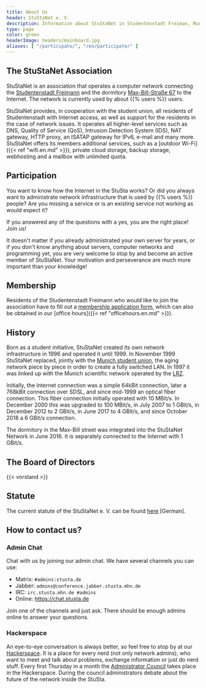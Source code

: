 ```yaml
---
title: About Us
header: StuStaNet e. V.
description: Information about StuStaNet in Studentenstadt Freiman, Munich, Germany
type: page
color: green
headerImage: headers/mainboard.jpg
aliases: [ "/participate/", "/en/participate/" ]
---
```


## The StuStaNet Association
StuStaNet is an association that operates a computer network connecting the [Studentenstadt Freimann](https://stusta.de/en/) and the dormitory [Max-Bill-Straße 67](https://max-bill.de/) to the Internet. The network is currently used by about {{% users %}} users.

StuStaNet provides, in cooperation with the student union, all residents of Studentenstadt with Internet access, as well as support for the residents in the case of network issues.
It operates all higher-level services such as DNS, Quality of Service (QoS), Intrusion Detection System (IDS), NAT gateway, HTTP proxy, an ISATAP gateway for IPv6, e-mail and many more.
StuStaNet offers its members additional services, such as a [outdoor Wi-Fi]({{< ref "wifi.en.md" >}}), private cloud storage, backup storage, webhosting and a mailbox with unlimited quota.


## Participation
You want to know how the Internet in the StuSta works?
Or did you always want to administrate network infrastructure that is used by {{% users %}} people?
Are you missing a service or is an existing service not working as would expect it?

If you answered any of the questions with a yes, you are the right place! Join us!

It doesn't matter if you already administrated your own server for years, or if you don't know anything about servers, computer networks and programming yet, you are very welcome to stop by and become an active member of StuStaNet. Your motivation and perseverance are much more important than your knowledge!


## Membership
Residents of the Studentenstadt Freimann who would like to join the association have to fill out a [membership application form](https://reg.stustanet.de/), which can also be obtained in our [office hours]({{< ref "officehours.en.md" >}}).


## History
Born as a student initiative, StuStaNet created its own network infrastructure in 1996 and operated it until 1999. In November 1999 StuStaNet replaced, jointly with the [Munich student union](https://www.studentenwerk-muenchen.de/), the aging network piece by piece in order to create a fully switched LAN. In 1997 it was linked up with the Munich scientific network operated by the [LRZ](https://www.lrz.de/).

Initially, the Internet connection was a simple 64kBit connection, later a 768kBit connection over SDSL, and since mid-1999 an optical fiber connection. This fiber connection initially operated with 10 MBit/s. In December 2000 this was upgraded to 100 MBit/s, in July 2007 to 1 GBit/s, in December 2012 to 2 GBit/s, in June 2017 to 4 GBit/s, and since October 2018 a 6 GBit/s connection.

The dormitory in the Max-Bill street was integrated into the StuStaNet Network in June 2016. It is separately connected to the Internet with 1 GBit/s.


## The Board of Directors
{{< vorstand >}}

## Statute
The current statute of the StuStaNet e. V. can be found [here](https://vereinsanzeiger.stustanet.de/satzung.pdf) [German].

## How to contact us?
### Admin Chat
Chat with us by joining our admin chat.
We have several channels you can use:

* Matrix: `#admins:stusta.de`
* Jabber: `admins@conference.jabber.stusta.mhn.de`
* IRC: `irc.stusta.mhn.de #admins`
* Online: https://chat.stusta.de

Join one of the channels and just ask. There should be enough admins online to answer your questions.

### Hackerspace
An eye-to-eye conversation is always better, so feel free to stop by at our [Hackerspace](https://wiki.stusta.de/Hackerspace).
It is a place for every nerd (not only network admins), who want to meet and talk about problems, exchange information or just do nerd stuff.
Every first Thursday in a month the [Administrator Council](https://wiki.stusta.de/Adminrat) takes place in the Hackerspace.
During the council administrators debate about the future of the network inside the StuSta.
